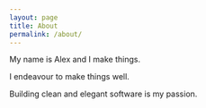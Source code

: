 ```yaml
---
layout: page
title: About
permalink: /about/
---
```


My name is Alex and I make things. 

I endeavour to make things well. 

Building clean and elegant software is my passion.

[Public GitHub]: https://github.com/alex-d-carroll

